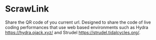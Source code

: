 # ScrawLink
Share the QR code of you current url. Designed to share the code of live coding performances that use web based environments such as Hydra https://hydra.ojack.xyz/ and Strudel https://strudel.tidalcycles.org/.
